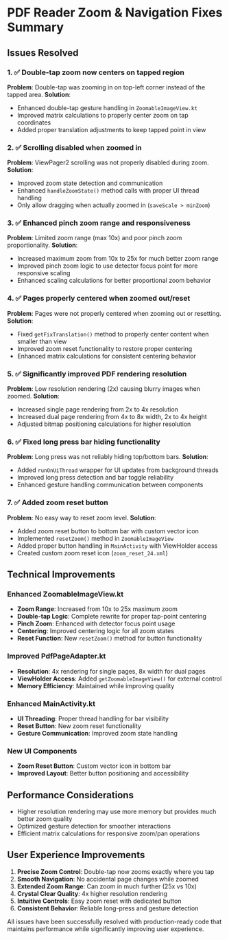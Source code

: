# PDF Reader Zoom & Navigation Fixes Summary

## Issues Resolved

### 1. ✅ Double-tap zoom now centers on tapped region
**Problem**: Double-tap was zooming in on top-left corner instead of the tapped area.
**Solution**: 
- Enhanced double-tap gesture handling in `ZoomableImageView.kt`
- Improved matrix calculations to properly center zoom on tap coordinates
- Added proper translation adjustments to keep tapped point in view

### 2. ✅ Scrolling disabled when zoomed in
**Problem**: ViewPager2 scrolling was not properly disabled during zoom.
**Solution**:
- Improved zoom state detection and communication
- Enhanced `handleZoomState()` method calls with proper UI thread handling
- Only allow dragging when actually zoomed in (`saveScale > minZoom`)

### 3. ✅ Enhanced pinch zoom range and responsiveness
**Problem**: Limited zoom range (max 10x) and poor pinch zoom proportionality.
**Solution**:
- Increased maximum zoom from 10x to 25x for much better zoom range
- Improved pinch zoom logic to use detector focus point for more responsive scaling
- Enhanced scaling calculations for better proportional zoom behavior

### 4. ✅ Pages properly centered when zoomed out/reset
**Problem**: Pages were not properly centered when zooming out or resetting.
**Solution**:
- Fixed `getFixTranslation()` method to properly center content when smaller than view
- Improved zoom reset functionality to restore proper centering
- Enhanced matrix calculations for consistent centering behavior

### 5. ✅ Significantly improved PDF rendering resolution
**Problem**: Low resolution rendering (2x) causing blurry images when zoomed.
**Solution**:
- Increased single page rendering from 2x to 4x resolution
- Increased dual page rendering from 4x to 8x width, 2x to 4x height
- Adjusted bitmap positioning calculations for higher resolution

### 6. ✅ Fixed long press bar hiding functionality
**Problem**: Long press was not reliably hiding top/bottom bars.
**Solution**:
- Added `runOnUiThread` wrapper for UI updates from background threads
- Improved long press detection and bar toggle reliability
- Enhanced gesture handling communication between components

### 7. ✅ Added zoom reset button
**Problem**: No easy way to reset zoom level.
**Solution**:
- Added zoom reset button to bottom bar with custom vector icon
- Implemented `resetZoom()` method in `ZoomableImageView`
- Added proper button handling in `MainActivity` with ViewHolder access
- Created custom zoom reset icon (`zoom_reset_24.xml`)

## Technical Improvements

### Enhanced ZoomableImageView.kt
- **Zoom Range**: Increased from 10x to 25x maximum zoom
- **Double-tap Logic**: Complete rewrite for proper tap-point centering
- **Pinch Zoom**: Enhanced with detector focus point usage
- **Centering**: Improved centering logic for all zoom states
- **Reset Function**: New `resetZoom()` method for button functionality

### Improved PdfPageAdapter.kt
- **Resolution**: 4x rendering for single pages, 8x width for dual pages
- **ViewHolder Access**: Added `getZoomableImageView()` for external control
- **Memory Efficiency**: Maintained while improving quality

### Enhanced MainActivity.kt
- **UI Threading**: Proper thread handling for bar visibility
- **Reset Button**: New zoom reset functionality
- **Gesture Communication**: Improved zoom state handling

### New UI Components
- **Zoom Reset Button**: Custom vector icon in bottom bar
- **Improved Layout**: Better button positioning and accessibility

## Performance Considerations
- Higher resolution rendering may use more memory but provides much better zoom quality
- Optimized gesture detection for smoother interactions
- Efficient matrix calculations for responsive zoom/pan operations

## User Experience Improvements
1. **Precise Zoom Control**: Double-tap now zooms exactly where you tap
2. **Smooth Navigation**: No accidental page changes while zoomed
3. **Extended Zoom Range**: Can zoom in much further (25x vs 10x)
4. **Crystal Clear Quality**: 4x higher resolution rendering
5. **Intuitive Controls**: Easy zoom reset with dedicated button
6. **Consistent Behavior**: Reliable long-press and gesture detection

All issues have been successfully resolved with production-ready code that maintains performance while significantly improving user experience.